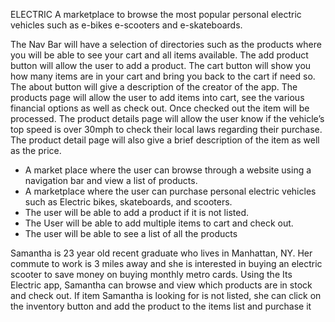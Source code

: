 ELECTRIC
A marketplace to browse the most popular personal electric vehicles such as e-bikes e-scooters and e-skateboards. 

The Nav Bar will have a selection of directories such as  the products where you will be able to see your cart and all items available. The add product button will allow the user to add a product. The cart button will show you how many items are in your cart and bring you back to the cart if need so. The about button will give a description of the creator of the app.  The products page will allow the user to add items into cart, see the various financial options as well as check out. Once checked out the item will be processed. The product details page will allow the user know if the vehicle’s top speed is over 30mph to check their local laws regarding their purchase. The product detail page will also give a brief description of the item as well as the price.

- A market place where the user can browse through a website using a navigation bar and view a list of products.  
- A marketplace where the user can purchase personal electric vehicles such as Electric bikes, skateboards, and scooters.
- The user will be able to add a product if it is not listed.
- The User will be able to add multiple items to cart and check out.
- The user will be able to see a list of all the products

Samantha is 23 year old recent graduate who lives in Manhattan, NY.  Her commute to work is 3 miles away and she is interested in buying an electric scooter to save money on buying monthly metro cards.  Using the Its Electric app, Samantha can browse and view which products are in stock and check out. If item Samantha is looking for is not listed, she can click on the inventory button and add the product to the items list and purchase it
